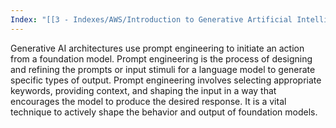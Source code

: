 ```yaml
---
Index: "[[3 - Indexes/AWS/Introduction to Generative Artificial Intelligence|Introduction to Generative Artificial Intelligence]]"
---
```

Generative AI architectures use prompt engineering to initiate an action from a foundation model. Prompt engineering is the process of designing and refining the prompts or input stimuli for a language model to generate specific types of output. Prompt engineering involves selecting appropriate keywords, providing context, and shaping the input in a way that encourages the model to produce the desired response. It is a vital technique to actively shape the behavior and output of foundation models.
